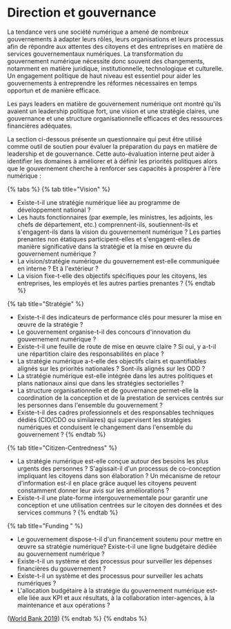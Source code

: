 # Direction et gouvernance

La tendance vers une société numérique a amené de nombreux gouvernements à adapter leurs rôles, leurs organisations et leurs processus afin de répondre aux attentes des citoyens et des entreprises en matière de services gouvernementaux numériques. La transformation du gouvernement numérique nécessite donc souvent des changements, notamment en matière juridique, institutionnelle, technologique et culturelle. Un engagement politique de haut niveau est essentiel pour aider les gouvernements à entreprendre les réformes nécessaires en temps opportun et de manière efficace.

Les pays leaders en matière de gouvernement numérique ont montré qu'ils avaient un leadership politique fort, une vision et une stratégie claires, une gouvernance et une structure organisationnelle efficaces et des ressources financières adéquates.

La section ci-dessous présente un questionnaire qui peut être utilisé comme outil de soutien pour évaluer la préparation du pays en matière de leadership et de gouvernance. Cette auto-évaluation interne peut aider à identifier les domaines à améliorer et à définir les priorités politiques alors que le gouvernement cherche à renforcer ses capacités à prospérer à l'ère numérique :

{% tabs %}
{% tab title="Vision" %}
* Existe-t-il une stratégie numérique liée au programme de développement national ?
* Les hauts fonctionnaires (par exemple, les ministres, les adjoints, les chefs de département, etc.) comprennent-ils, soutiennent-ils et s'engagent-ils dans la vision du gouvernement numérique ? Les parties prenantes non étatiques participent-elles et s'engagent-elles de manière significative dans la stratégie et la mise en œuvre du gouvernement numérique ?
* La vision/stratégie numérique du gouvernement est-elle communiquée en interne ? Et à l'extérieur ?
* La vision fixe-t-elle des objectifs spécifiques pour les citoyens, les entreprises, les employés et les autres parties prenantes ?
{% endtab %}

{% tab title="Stratégie" %}
* Existe-t-il des indicateurs de performance clés pour mesurer la mise en œuvre de la stratégie ?
* Le gouvernement organise-t-il des concours d'innovation du gouvernement numérique ?
* Existe-t-il une feuille de route de mise en œuvre claire ? Si oui, y a-t-il une répartition claire des responsabilités en place ?
* La stratégie numérique a-t-elle des objectifs clairs et quantifiables alignés sur les priorités nationales ? Sont-ils alignés sur les ODD ?
* La stratégie numérique est-elle intégrée dans les autres politiques et plans nationaux ainsi que dans les stratégies sectorielles ?
* La structure organisationnelle et de gouvernance permet-elle la coordination de la conception et de la prestation de services centrés sur les personnes dans l'ensemble du gouvernement ?
* Existe-t-il des cadres professionnels et des responsables techniques dédiés (CIO/CDO ou similaires) qui supervisent les stratégies numériques et conduisent le changement dans l'ensemble du gouvernement ?
{% endtab %}

{% tab title="Citizen-Centredness" %}
* La stratégie numérique est-elle conçue autour des besoins les plus urgents des personnes ? S'agissait-il d'un processus de co-conception impliquant les citoyens dans son élaboration ? Un mécanisme de retour d'information est-il en place grâce auquel les citoyens peuvent constamment donner leur avis sur les améliorations ?
* Existe-t-il une plate-forme intergouvernementale pour garantir une conception et une utilisation centrées sur le citoyen des données et des services communs ?
{% endtab %}

{% tab title="Funding " %}
* Le gouvernement dispose-t-il d'un financement soutenu pour mettre en œuvre sa stratégie numérique? Existe-t-il une ligne budgétaire dédiée au gouvernement numérique ?
* Existe-t-il un système et des processus pour surveiller les dépenses financières du gouvernement ?
* Existe-t-il un système et des processus pour surveiller les achats numériques ?
* L'allocation budgétaire à la stratégie du gouvernement numérique est-elle liée aux KPI et aux résultats, à la collaboration inter-agences, à la maintenance et aux opérations ?

([World Bank 2019](https://openknowledge.worldbank.org/handle/10986/32547))&#x20;
{% endtab %}
{% endtabs %}
